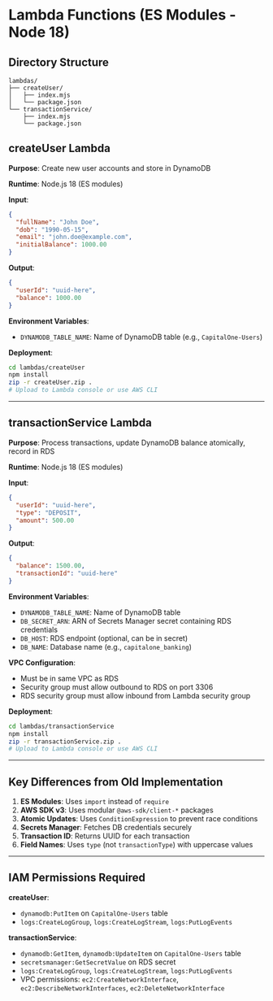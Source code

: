 # Lambda Functions (ES Modules - Node 18)

## Directory Structure
```
lambdas/
├── createUser/
│   ├── index.mjs
│   └── package.json
└── transactionService/
    ├── index.mjs
    └── package.json
```

## createUser Lambda

**Purpose**: Create new user accounts and store in DynamoDB

**Runtime**: Node.js 18 (ES modules)

**Input**:
```json
{
  "fullName": "John Doe",
  "dob": "1990-05-15",
  "email": "john.doe@example.com",
  "initialBalance": 1000.00
}
```

**Output**:
```json
{
  "userId": "uuid-here",
  "balance": 1000.00
}
```

**Environment Variables**:
- `DYNAMODB_TABLE_NAME`: Name of DynamoDB table (e.g., `CapitalOne-Users`)

**Deployment**:
```bash
cd lambdas/createUser
npm install
zip -r createUser.zip .
# Upload to Lambda console or use AWS CLI
```

---

## transactionService Lambda

**Purpose**: Process transactions, update DynamoDB balance atomically, record in RDS

**Runtime**: Node.js 18 (ES modules)

**Input**:
```json
{
  "userId": "uuid-here",
  "type": "DEPOSIT",
  "amount": 500.00
}
```

**Output**:
```json
{
  "balance": 1500.00,
  "transactionId": "uuid-here"
}
```

**Environment Variables**:
- `DYNAMODB_TABLE_NAME`: Name of DynamoDB table
- `DB_SECRET_ARN`: ARN of Secrets Manager secret containing RDS credentials
- `DB_HOST`: RDS endpoint (optional, can be in secret)
- `DB_NAME`: Database name (e.g., `capitalone_banking`)

**VPC Configuration**:
- Must be in same VPC as RDS
- Security group must allow outbound to RDS on port 3306
- RDS security group must allow inbound from Lambda security group

**Deployment**:
```bash
cd lambdas/transactionService
npm install
zip -r transactionService.zip .
# Upload to Lambda console or use AWS CLI
```

---

## Key Differences from Old Implementation

1. **ES Modules**: Uses `import` instead of `require`
2. **AWS SDK v3**: Uses modular `@aws-sdk/client-*` packages
3. **Atomic Updates**: Uses `ConditionExpression` to prevent race conditions
4. **Secrets Manager**: Fetches DB credentials securely
5. **Transaction ID**: Returns UUID for each transaction
6. **Field Names**: Uses `type` (not `transactionType`) with uppercase values

---

## IAM Permissions Required

**createUser**:
- `dynamodb:PutItem` on `CapitalOne-Users` table
- `logs:CreateLogGroup`, `logs:CreateLogStream`, `logs:PutLogEvents`

**transactionService**:
- `dynamodb:GetItem`, `dynamodb:UpdateItem` on `CapitalOne-Users` table
- `secretsmanager:GetSecretValue` on RDS secret
- `logs:CreateLogGroup`, `logs:CreateLogStream`, `logs:PutLogEvents`
- VPC permissions: `ec2:CreateNetworkInterface`, `ec2:DescribeNetworkInterfaces`, `ec2:DeleteNetworkInterface`

